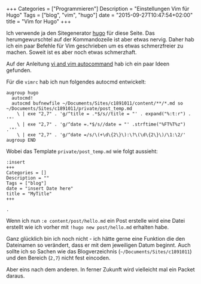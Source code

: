 +++
Categories = ["Programmieren"]
Description = "Einstellungen Vim für Hugo"
Tags = ["blog", "vim", "hugo"]
date = "2015-09-27T10:47:54+02:00"
title = "Vim for Hugo"
+++

Ich verwende ja den Sitegenerator [hugo](https://gohugo.io) für diese Seite.  Das herumgewurschtel auf der Kommandozeile ist aber etwas nervig.  Daher hab ich ein paar Befehle für Vim geschrieben um es etwas schmerzfreier zu machen.  Soweit ist es aber noch etwas schmerzhaft.

Auf der Anleitung [vi and vim autocommand](http://www.thegeekstuff.com/2008/12/vi-and-vim-autocommand-3-steps-to-add-custom-header-to-your-file/) hab ich ein paar Ideen gefunden.

Für die `vimrc` hab ich nun folgendes autocmd entwickelt:

```
augroup hugo
  autocmd!
  autocmd bufnewfile ~/Documents/Sites/c1891011/content/**/*.md so ~/Documents/Sites/c1891011/private/post_temp.md
	\ | exe "2,7" . 'g/^title = .*$/s//title = "' . expand("%:t:r") . '"' 
	\ | exe "2,7" . 'g/^date =.*$/s//date = "' .strftime("%FT%T%z") .'"'
	\ | exe "2,7" . 'g/^date =/s/\(+\d\{2\}\):\?\(\d\{2\}\)/\1:\2/'
augroup END
```

Wobei das Template `private/post_temp.md` wie folgt aussieht:

```
:insert
+++
Categories = []
Description = ""
Tags = ["blog"]
date = "insert Date here"
title = "MyTitle"
+++

.
```

Wenn ich nun `:e content/post/hello.md` ein Post erstelle wird eine
Datei erstellt wie ich vorher mit `!hugo new post/hello.md` erhalten
habe.

Ganz glücklich bin ich noch nicht - ich hätte gerne eine Funktion die
den Dateinamen so verändert, dass er mit dem jeweiligen Datum beginnt.
Auch sollte ich so Sachen wie das
Blogverzeichnis (`~/Documents/Sites/c1891011`)  und den Bereich (`2,7`) nicht fest eincoden. 

Aber eins nach dem anderen.  In ferner Zukunft wird vielleicht mal ein
Packet daraus.
